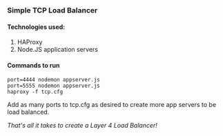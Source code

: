 ### Simple TCP Load Balancer

#### Technologies used:
1. HAProxy
2. Node.JS application servers

#### Commands to run
```
port=4444 nodemon appserver.js
port=5555 nodemon appserver.js
haproxy -f tcp.cfg
```
Add as many ports to tcp.cfg as desired to create more app servers to be load balanced.

<i>That's all it takes to create a Layer 4 Load Balancer!</i>